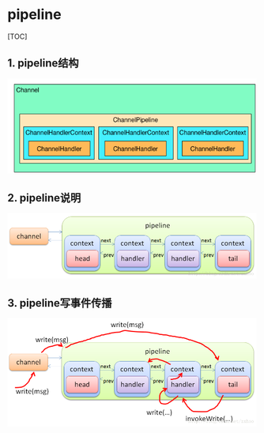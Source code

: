# pipeline

[TOC]

## 1. pipeline结构

![pipeline结构](pipeline结构.png)

## 2. pipeline说明

![pipeline说明](pipeline说明.png)

## 3. pipeline写事件传播

![pipeline写事件传播](pipeline写事件传播.png)
